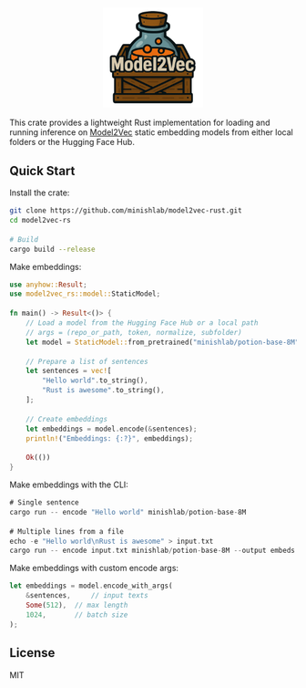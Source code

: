 
<div align="center">
    <picture>
      <img width="35%" alt="Model2Vec logo" src="assets/images/model2vec_rs_logo.png">
    </picture>
  </a>
</div>



This crate provides a lightweight Rust implementation for loading and running inference on [Model2Vec](https://github.com/MinishLab/model2vec) static embedding models from either local folders or the Hugging Face Hub.

## Quick Start

Install the crate:

```bash
git clone https://github.com/minishlab/model2vec-rust.git
cd model2vec-rs

# Build
cargo build --release
```

Make embeddings:

```rust
use anyhow::Result;
use model2vec_rs::model::StaticModel;

fn main() -> Result<()> {
    // Load a model from the Hugging Face Hub or a local path
    // args = (repo_or_path, token, normalize, subfolder)
    let model = StaticModel::from_pretrained("minishlab/potion-base-8M", None, None, None)?;

    // Prepare a list of sentences
    let sentences = vec![
        "Hello world".to_string(),
        "Rust is awesome".to_string(),
    ];

    // Create embeddings
    let embeddings = model.encode(&sentences);
    println!("Embeddings: {:?}", embeddings);

    Ok(())
}
```


Make embeddings with the CLI:

```rust
# Single sentence
cargo run -- encode "Hello world" minishlab/potion-base-8M

# Multiple lines from a file
echo -e "Hello world\nRust is awesome" > input.txt
cargo run -- encode input.txt minishlab/potion-base-8M --output embeds.json
```


Make embeddings with custom encode args:

```rust
let embeddings = model.encode_with_args(
    &sentences,     // input texts
    Some(512),  // max length
    1024,       // batch size
);
```

## License

MIT